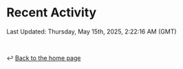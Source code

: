 # Recent Activity

<!--RECENT_ACTIVITY:start-->
<!--RECENT_ACTIVITY:end-->

<!--RECENT_ACTIVITY:last_update-->
Last Updated: Thursday, May 15th, 2025, 2:22:16 AM (GMT)
<!--RECENT_ACTIVITY:last_update_end-->

<br>

↩️ [Back to the home page](/README.md)
